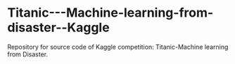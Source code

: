 # Titanic---Machine-learning-from-disaster--Kaggle
Repository for source code of Kaggle competition: Titanic-Machine learning from Disaster.

